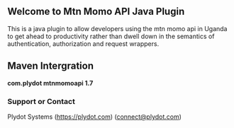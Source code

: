 ## Welcome to Mtn Momo API Java Plugin

This is a java plugin to allow developers using the mtn momo api in Uganda to get ahead to productivity rather than dwell down in the semantics of authentication, authorization and request wrappers.

## Maven Intergration
**<dependency>
    <groupId>com.plydot</groupId>
    <artifactId>mtnmomoapi</artifactId>
    <version>1.7</version>
</dependency>**

### Support or Contact

Plydot Systems
(https://plydot.com)
(connect@plydot.com)
